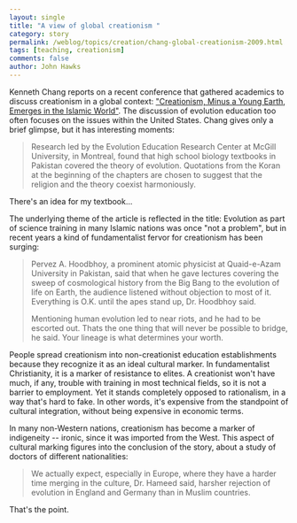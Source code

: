 ```yaml
---
layout: single 
title: "A view of global creationism " 
category: story
permalink: /weblog/topics/creation/chang-global-creationism-2009.html
tags: [teaching, creationism] 
comments: false 
author: John Hawks 
---
```


Kenneth Chang reports on a recent conference that gathered academics to discuss creationism in a global context: <a href="http://www.nytimes.com/2009/11/03/science/03islam.html">"Creationism, Minus a Young Earth, Emerges in the Islamic World"</a>. The discussion of evolution education too often focuses on the issues within the United States. Chang gives only a brief glimpse, but it has interesting moments:

<blockquote>Research led by the Evolution Education Research Center at McGill University, in Montreal, found that high school biology textbooks in Pakistan covered the theory of evolution. Quotations from the Koran at the beginning of the chapters are chosen to suggest that the religion and the theory coexist harmoniously.</blockquote>

There's an idea for my textbook...

The underlying theme of the article is reflected in the title: Evolution as part of science training in many Islamic nations was once "not a problem", but in recent years a kind of fundamentalist fervor for creationism has been surging: 

<blockquote>Pervez A. Hoodbhoy, a prominent atomic physicist at Quaid-e-Azam University in Pakistan, said that when he gave lectures covering the sweep of cosmological history from the Big Bang to the evolution of life on Earth, the audience listened without objection to most of it. Everything is O.K. until the apes stand up, Dr. Hoodbhoy said.

Mentioning human evolution led to near riots, and he had to be escorted out. Thats the one thing that will never be possible to bridge, he said. Your lineage is what determines your worth.</blockquote>

People spread creationism into non-creationist education establishments because they recognize it as an ideal cultural marker. In fundamentalist Christianity, it is a marker of resistance to elites. A creationist won't have much, if any, trouble with training in most technical fields, so it is not a barrier to employment. Yet it stands completely opposed to rationalism, in a way that's hard to fake. In other words, it's expensive from the standpoint of cultural integration, without being expensive in economic terms.

In many non-Western nations, creationism has become a marker of indigeneity -- ironic, since it was imported from the West. This aspect of cultural marking figures into the conclusion of the story, about a study of doctors of different nationalities: 

<blockquote>We actually expect, especially in Europe, where they have a harder time merging in the culture, Dr. Hameed said, harsher rejection of evolution in England and Germany than in Muslim countries.</blockquote>

That's the point. 



